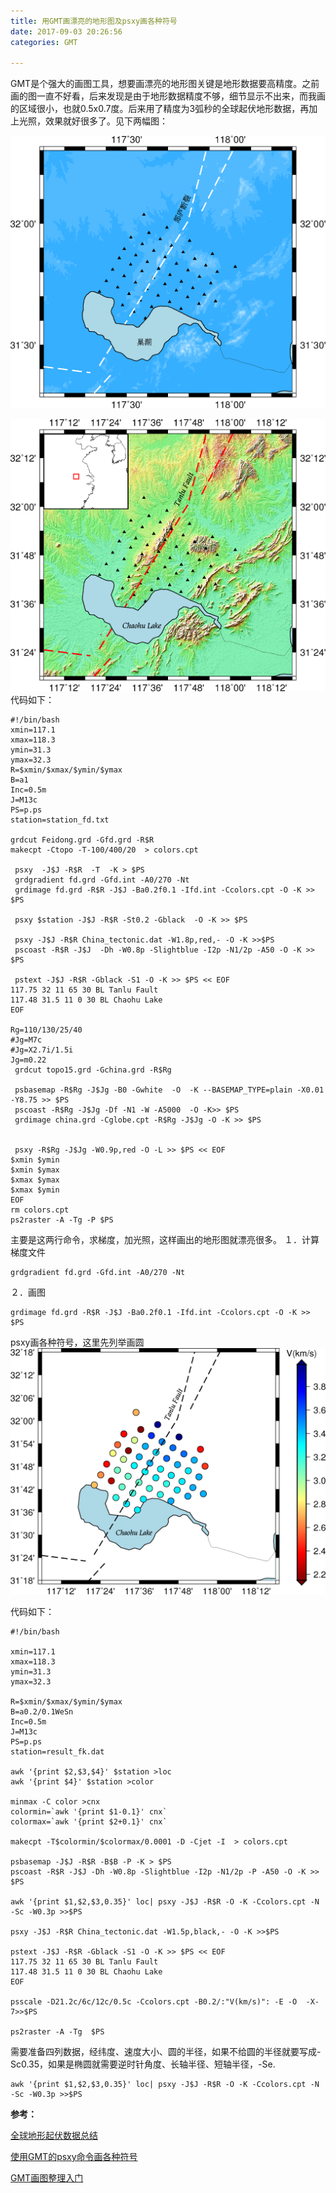 ```yaml
---
title: 用GMT画漂亮的地形图及psxy画各种符号
date: 2017-09-03 20:26:56
categories: GMT

---
```

<!--more-->GMT是个强大的画图工具，想要画漂亮的地形图关键是地形数据要高精度。之前画的图一直不好看，后来发现是由于地形数据精度不够，细节显示不出来，而我画的区域很小，也就0.5x0.7度。后来用了精度为3弧秒的全球起伏地形数据，再加上光照，效果就好很多了。见下两幅图：


![](2017-09-03-用GMT画漂亮的地形图及psxy画各种符号/p.png) 


 ![](2017-09-03-用GMT画漂亮的地形图及psxy画各种符号//station.png) 
 代码如下：
 
	#!/bin/bash
	xmin=117.1
	xmax=118.3
	ymin=31.3
	ymax=32.3
	R=$xmin/$xmax/$ymin/$ymax
	B=a1
	Inc=0.5m
	J=M13c
	PS=p.ps
	station=station_fd.txt

	grdcut Feidong.grd -Gfd.grd -R$R
	makecpt -Ctopo -T-100/400/20  > colors.cpt

	 psxy  -J$J -R$R  -T  -K > $PS
	 grdgradient fd.grd -Gfd.int -A0/270 -Nt 
	 grdimage fd.grd -R$R -J$J -Ba0.2f0.1 -Ifd.int -Ccolors.cpt -O -K >> $PS

	 psxy $station -J$J -R$R -St0.2 -Gblack  -O -K >> $PS

	 psxy -J$J -R$R China_tectonic.dat -W1.8p,red,- -O -K >>$PS
	 pscoast -R$R -J$J  -Dh -W0.8p -Slightblue -I2p -N1/2p -A50 -O -K >> $PS

	 pstext -J$J -R$R -Gblack -S1 -O -K >> $PS << EOF
	117.75 32 11 65 30 BL Tanlu Fault
	117.48 31.5 11 0 30 BL Chaohu Lake
	EOF

	Rg=110/130/25/40
	#Jg=M7c
	#Jg=X2.7i/1.5i
	Jg=m0.22
	 grdcut topo15.grd -Gchina.grd -R$Rg

	 psbasemap -R$Rg -J$Jg -B0 -Gwhite  -O  -K --BASEMAP_TYPE=plain -X0.01 -Y8.75 >> $PS
	 pscoast -R$Rg -J$Jg -Df -N1 -W -A5000  -O -K>> $PS
	 grdimage china.grd -Cglobe.cpt -R$Rg -J$Jg -O -K >> $PS


	 psxy -R$Rg -J$Jg -W0.9p,red -O -L >> $PS << EOF
	$xmin $ymin
	$xmin $ymax
	$xmax $ymax
	$xmax $ymin
	EOF
	rm colors.cpt
	ps2raster -A -Tg -P $PS


主要是这两行命令，求梯度，加光照，这样画出的地形图就漂亮很多。
１．计算梯度文件

	grdgradient fd.grd -Gfd.int -A0/270 -Nt 
	
２．画图

	grdimage fd.grd -R$R -J$J -Ba0.2f0.1 -Ifd.int -Ccolors.cpt -O -K >> $PS

	
psxy画各种符号，这里先列举画圆
![](2017-09-03-用GMT画漂亮的地形图及psxy画各种符号//fk_phase_velocity.png) 
	
代码如下：

    #!/bin/bash

    xmin=117.1
	xmax=118.3
	ymin=31.3
	ymax=32.3

	R=$xmin/$xmax/$ymin/$ymax
	B=a0.2/0.1WeSn
	Inc=0.5m
	J=M13c
	PS=p.ps
	station=result_fk.dat

	awk '{print $2,$3,$4}' $station >loc
	awk '{print $4}' $station >color

	minmax -C color >cnx
	colormin=`awk '{print $1-0.1}' cnx`
	colormax=`awk '{print $2+0.1}' cnx`
	 
	makecpt -T$colormin/$colormax/0.0001 -D -Cjet -I  > colors.cpt

	psbasemap -J$J -R$R -B$B -P -K > $PS
	pscoast -R$R -J$J -Dh -W0.8p -Slightblue -I2p -N1/2p -P -A50 -O -K >> $PS

	awk '{print $1,$2,$3,0.35}' loc| psxy -J$J -R$R -O -K -Ccolors.cpt -N -Sc -W0.3p >>$PS

	psxy -J$J -R$R China_tectonic.dat -W1.5p,black,- -O -K >>$PS

	pstext -J$J -R$R -Gblack -S1 -O -K >> $PS << EOF
	117.75 32 11 65 30 BL Tanlu Fault
	117.48 31.5 11 0 30 BL Chaohu Lake
	EOF

	psscale -D21.2c/6c/12c/0.5c -Ccolors.cpt -B0.2/:"V(km/s)": -E -O  -X-7>>$PS

	ps2raster -A -Tg  $PS 
	
	
	
需要准备四列数据，经纬度、速度大小、圆的半径，如果不给圆的半径就要写成-Sc0.35，如果是椭圆就需要逆时针角度、长轴半径、短轴半径，-Se.
	
	awk '{print $1,$2,$3,0.35}' loc| psxy -J$J -R$R -O -K -Ccolors.cpt -N -Sc -W0.3p >>$PS
	

**参考：**

[全球地形起伏数据总结](http://seisman.info/global-relief-models.html) 

[使用GMT的psxy命令画各种符号](http://blog.sina.com.cn/s/blog_7a37c79f0101od0d.html) 

[GMT画图整理入门](http://blog.sina.com.cn/s/blog_7b04e0c40101fgtd.html) 

